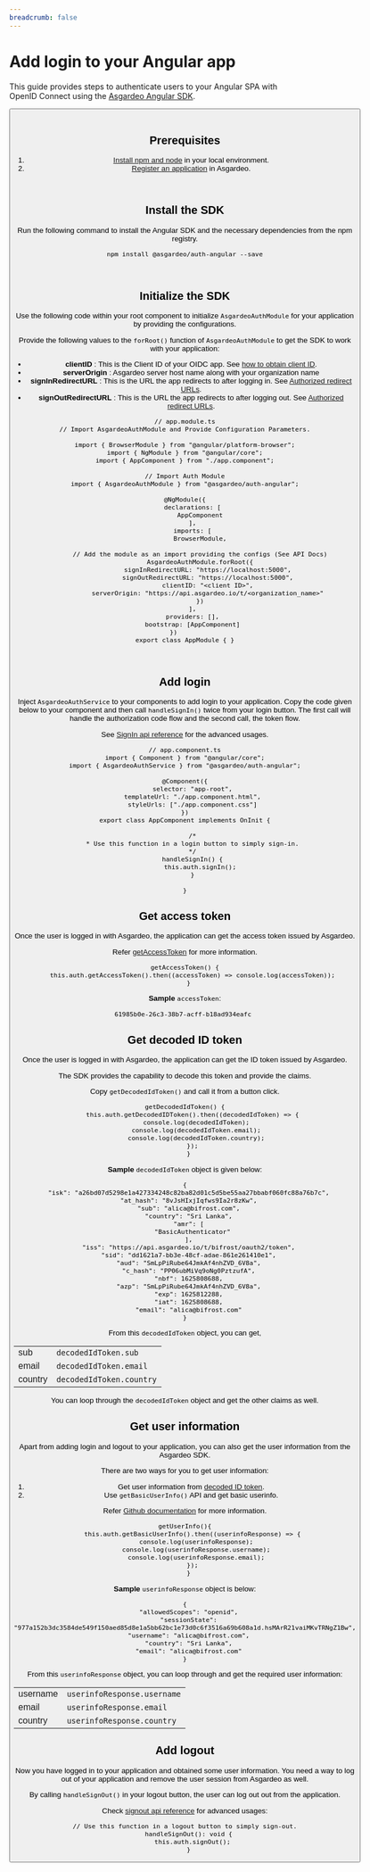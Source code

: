```yaml
---
breadcrumb: false
---
```


# Add login to your Angular app

This guide provides steps to authenticate users to your Angular SPA with OpenID Connect using the [Asgardeo Angular SDK](https://github.com/asgardeo/asgardeo-auth-angular-sdk/blob/main/README.md).

<Button 
    buttonType='grey-outlined-icon'
    buttonText='Try out the sample app'
    startIconPath='images/technologies/angular-logo.svg'
    buttonPath='/quickstarts/qsg-spa-angular'
/>
<br>

## Prerequisites
1. [Install npm and node](https://www.npmjs.com/get-npm) in your local environment.
2. <a href ="/guides/applications/spa/register-app">Register an application</a> in Asgardeo.
<br>

## Install the SDK

Run the following command to install the Angular SDK and the necessary dependencies from the npm registry.

```
npm install @asgardeo/auth-angular --save
```
<br>

## Initialize the SDK

Use the following code within your root component to initialize `AsgardeoAuthModule` for your application by providing the configurations.

Provide the following values to the `forRoot()` function of `AsgardeoAuthModule` to get the SDK to work with your application:
 - **clientID** : This is the Client ID of your OIDC app. See <a href="/guides/applications/spa/configure-login/#obtain-client-id-of-the-app">how to obtain client ID</a>.
 - **serverOrigin** : Asgardeo server host name along with your organization name
 - **signInRedirectURL** : This is the URL the app redirects to after logging in. See <a href="/guides/applications/spa/oidc-settings/#authorized-redirect-urls">Authorized redirect URLs</a>.
 - **signOutRedirectURL** : This is the URL the app redirects to after logging out. See <a href="/guides/applications/spa/oidc-settings/#authorized-redirect-urls">Authorized redirect URLs</a>.

```
// app.module.ts
// Import AsgardeoAuthModule and Provide Configuration Parameters.

import { BrowserModule } from "@angular/platform-browser";
import { NgModule } from "@angular/core";
import { AppComponent } from "./app.component";

// Import Auth Module
import { AsgardeoAuthModule } from "@asgardeo/auth-angular";

@NgModule({
    declarations: [
        AppComponent
    ],
    imports: [
        BrowserModule,

        // Add the module as an import providing the configs (See API Docs)
        AsgardeoAuthModule.forRoot({
            signInRedirectURL: "https://localhost:5000",
            signOutRedirectURL: "https://localhost:5000",
            clientID: "<client ID>",
            serverOrigin: "https://api.asgardeo.io/t/<organization_name>"
        })
    ],
    providers: [],
    bootstrap: [AppComponent]
})      
export class AppModule { }
```
<br>

## Add login

Inject `AsgardeoAuthService` to your components to add login to your application. 
Copy the code given below to your component and then call `handleSignIn()` twice from your login button. The first call will handle the authorization code flow and the second call, the token flow.

See [SignIn api reference](https://github.com/asgardeo/asgardeo-auth-angular-sdk#signin) for the advanced usages.

```
// app.component.ts
import { Component } from "@angular/core";
import { AsgardeoAuthService } from "@asgardeo/auth-angular";

@Component({
    selector: "app-root",
    templateUrl: "./app.component.html",
    styleUrls: ["./app.component.css"]
})
export class AppComponent implements OnInit {
    
    /*
    * Use this function in a login button to simply sign-in.
    */
    handleSignIn() {
        this.auth.signIn();
    }
    
}
```

## Get access token

Once the user is logged in with Asgardeo, the application can get the access token issued by Asgardeo.

Refer [getAccessToken](https://github.com/asgardeo/asgardeo-auth-angular-sdk#getaccesstoken) for more information.
 
```
getAccessToken() {
    this.auth.getAccessToken().then((accessToken) => console.log(accessToken));
  }
```

**Sample** `accessToken`:

```
61985b0e-26c3-38b7-acff-b18ad934eafc 
```

## Get decoded ID token

Once the user is logged in with Asgardeo, the application can get the ID token issued by Asgardeo.

The SDK provides the capability to decode this token and provide the claims. 

Copy `getDecodedIdToken()` and call it from a button click.

```
getDecodedIdToken() {
    this.auth.getDecodedIDToken().then((decodedIdToken) => {
      console.log(decodedIdToken);
      console.log(decodedIdToken.email);
      console.log(decodedIdToken.country);
    });
  }
```

**Sample** `decodedIdToken` object is given below:

```
{
  "isk": "a26bd07d5298e1a427334248c82ba82d01c5d5be55aa27bbabf060fc88a76b7c",
  "at_hash": "8vJsHIxjIqfws9Ia2r8zKw",
  "sub": "alica@bifrost.com",
  "country": "Sri Lanka",
  "amr": [
    "BasicAuthenticator"
  ],
  "iss": "https://api.asgardeo.io/t/bifrost/oauth2/token",
  "sid": "dd1621a7-bb3e-48cf-adae-861e261410e1",
  "aud": "SmLpPiRube64JmkAf4nhZVD_6V8a",
  "c_hash": "PP06ubMiVq9oNg0PztzufA",
  "nbf": 1625808688,
  "azp": "SmLpPiRube64JmkAf4nhZVD_6V8a",
  "exp": 1625812288,
  "iat": 1625808688,
  "email": "alica@bifrost.com"
}
```

From this `decodedIdToken` object, you can get, 

<table>
   <tbody>
      <tr>
         <td>sub</td>
         <td><code>decodedIdToken.sub</code></td>
      </tr>
      <tr>
           <td>email</td>
           <td><code>decodedIdToken.email</code></td>
      </tr>
      <tr>
         <td>country</td>
         <td><code>decodedIdToken.country</code></td>
    </tr>
   </tbody>
</table>  

You can loop through the `decodedIdToken` object and get the other claims as well.

## Get user information

Apart from adding login and logout to your application, you can also get the user information from the Asgardeo SDK. 

There are two ways for you to get user information:
1. Get user information from [decoded ID token](#get-decoded-id-token).
2. Use `getBasicUserInfo()` API and get basic userinfo.
 
Refer [Github documentation](https://github.com/asgardeo/asgardeo-auth-angular-sdk#basicuserinfo) for more information. 

```
getUserInfo(){
    this.auth.getBasicUserInfo().then((userinfoResponse) => {
      console.log(userinfoResponse);
      console.log(userinfoResponse.username);
      console.log(userinfoResponse.email);
    });
  }
```

**Sample** `userinfoResponse` object is below:

```
{
  "allowedScopes": "openid",
  "sessionState": "977a152b3dc3584de549f150aed85d8e1a5bb62bc1e73d0c6f3516a69b608a1d.hsMArR21vaiMKvTRNgZ1Bw",
  "username": "alica@bifrost.com",
  "country": "Sri Lanka",
  "email": "alica@bifrost.com"
}
```

From this `userinfoResponse` object, you can loop through and get the required user information:

<table>
   <tbody>
      <tr>
         <td>username</td>
         <td><code>userinfoResponse.username</code></td>
      </tr>
      <tr>
           <td>email</td>
           <td><code>userinfoResponse.email</code></td>
      </tr>
      <tr>
         <td>country</td>
         <td><code>userinfoResponse.country</code></td>
    </tr>
   </tbody>
</table>

## Add logout

Now you have logged in to your application and obtained some user information. You need a way to log out of your application and remove the user session from Asgardeo as well. 

By calling `handleSignOut()` in your logout button, the user can log out out from the application. 

Check [signout api reference](https://github.com/asgardeo/asgardeo-auth-angular-sdk#signout) for advanced usages:

```angular2
// Use this function in a logout button to simply sign-out.
  handleSignOut(): void {
    this.auth.signOut();
  }
```
